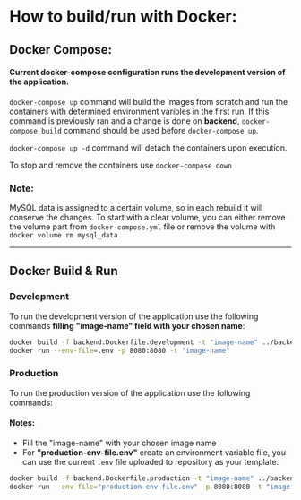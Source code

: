 # How to build/run with Docker:

## Docker Compose:

#### Current docker-compose configuration runs the development version of the application.

`docker-compose up` command will build the images from scratch and run the containers with determined environment varibles in the first run. If this command is previously ran and a change is done on **backend**, `docker-compose build` command should be used before `docker-compose up`.

`docker-compose up -d` command will detach the containers upon execution.

To stop and remove the containers use `docker-compose down`

### Note: 

MySQL data is assigned to a certain volume, so in each rebuild it will conserve the changes. To start with a clear volume, you can either remove the volume part from `docker-compose.yml` file or remove the volume with `docker volume rm mysql_data`

---


## Docker Build & Run

### Development

To run the development version of the application use the following commands **filling "image-name" field with your chosen name**:

```bash
docker build -f backend.Dockerfile.development -t "image-name" ../backend
docker run --env-file=.env -p 8080:8080 -t "image-name"
```

### Production

To run the production version of the application use the following commands:

#### Notes:
- Fill the "image-name" with your chosen image name
- For **"production-env-file.env"** create an environment variable file, you can use the current `.env` file uploaded to repository as your template.

```bash
docker build -f backend.Dockerfile.production -t "image-name" ../backend
docker run --env-file="production-env-file.env" -p 8080:8080 -t "image-name"
```

